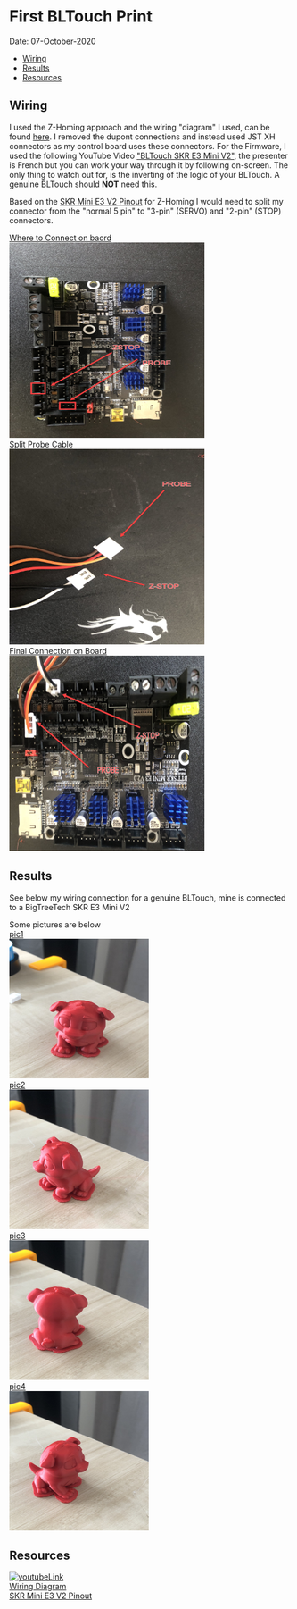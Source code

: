 # First BLTouch Print

Date: 07-October-2020

  - [Wiring](#wiring)
  - [Results](#results)
  - [Resources](#resources)

## Wiring  

I used the Z-Homing approach and the wiring "diagram" I used, can be found [here](https://github.com/bigtreetech/BIGTREETECH-SKR-mini-E3/blob/master/hardware/BTT%20SKR%20MINI%20E3%20V2.0/Hardware/bltouch-2.0-2.jpg). I removed the dupont connections and instead used JST XH connectors as my control board uses these connectors. For the Firmware, I used the following YouTube Video ["BLTouch SKR E3 Mini V2"](http://www.youtube.com/watch?v=1NhAo3xR9HY), the presenter is French but you can work your way through it by following on-screen. The only thing to watch out for, is the inverting of the logic of your BLTouch. A genuine BLTouch should **NOT** need this.  

Based on the [SKR Mini E3 V2 Pinout](https://github.com/bigtreetech/BIGTREETECH-SKR-mini-E3/blob/master/hardware/BTT%20SKR%20MINI%20E3%20V2.0/Hardware/BTT%20SKR%20MINI%20E3%20V2.0-PIN.pdf) for Z-Homing I would need to split my connector from the "normal 5 pin" to "3-pin" (SERVO) and "2-pin" (STOP) connectors.

[Where to Connect on baord](pics/IMG_7236.jpg)  
<img src="pics/IMG_7236.jpg" alt="EmptyBoard" title="EmptyBoard" width="350" height="350" />  
[Split Probe Cable](pics/IMG_7237.jpg)  
<img src="pics/IMG_7237.jpg" alt="SplitProbe" title="SplitProbe" width="350" height="350" />  
[Final Connection on Board](pics/IMG_7238.jpg)  
<img src="pics/IMG_7238.jpg" alt="FinalConnections" title="FinalConnections" width="350" height="350" />
## Results  

See below my wiring connection for a genuine BLTouch, mine is connected to a BigTreeTech SKR E3 Mini V2

Some pictures are below  
[pic1](pics/IMG_7229.jpg)  
<img src="pics/IMG_7229.jpg" alt="BLTouchPrint1" title="BLTouchPrint1" width="250" height="250" />  
[pic2](pics/IMG_7230.jpg)   
<img src="pics/IMG_7230.jpg" alt="BLTouchPrint2" title="BLTouchPrint2" width="250" height="250" />  
[pic3](pics/IMG_7231.jpg)  
<img src="pics/IMG_7231.jpg" alt="BLTouchPrint3" title="BLTouchPrint3" width="250" height="250" />  
[pic4](pics/IMG_7232.jpg)  
<img src="pics/IMG_7232.jpg" alt="BLTouchPrint4" title="BLTouchPrint4" width="250" height="250" />  


## Resources
[![youtubeLink](http://img.youtube.com/vi/1NhAo3xR9HY/0.jpg)](http://www.youtube.com/watch?v=1NhAo3xR9HY "BLTouch SKR E3 Mini V2")  
[Wiring Diagram](https://github.com/bigtreetech/BIGTREETECH-SKR-mini-E3/blob/master/hardware/BTT%20SKR%20MINI%20E3%20V2.0/Hardware/bltouch-2.0-2.jpg)   
[SKR Mini E3 V2 Pinout](https://github.com/bigtreetech/BIGTREETECH-SKR-mini-E3/blob/master/hardware/BTT%20SKR%20MINI%20E3%20V2.0/Hardware/BTT%20SKR%20MINI%20E3%20V2.0-PIN.pdf)